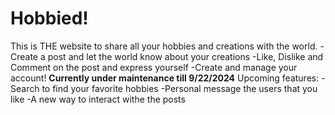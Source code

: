 # Hobbied!
This is THE website to share all your hobbies and creations with the world.
-Create a post and let the world know about your creations
-Like, Dislike and Comment on the post and express yourself
-Create and manage your account!
**Currently under maintenance till 9/22/2024**
Upcoming features:
-Search to find your favorite hobbies
-Personal message the users that you like
-A new way to interact withe the posts
